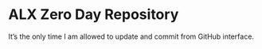 # ALX Zero Day Repository
It’s the only time I am allowed to update and commit from GitHub interface.
